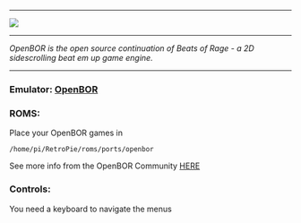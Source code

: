 
***

![](http://i.imgur.com/QSPlNYP.png)

***
_OpenBOR is the open source continuation of Beats of Rage - a 2D sidescrolling beat em up game engine._
***
### Emulator: [OpenBOR](https://github.com/rofl0r/openbor.git)

### ROMS:

Place your OpenBOR games in 
```
/home/pi/RetroPie/roms/ports/openbor
```

See more info from the OpenBOR Community [HERE](http://www.chronocrash.com/forum/index.php)

### Controls:

You need a keyboard to navigate the menus

